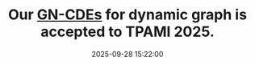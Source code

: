 ---
title: >-
  Our <a href="https://arxiv.org/pdf/2302.11354">GN-CDEs</a> for dynamic graph is accepted to TPAMI 2025.
date: 2025-09-28 15:22:00
---